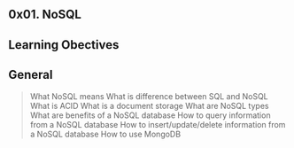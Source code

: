 ## 0x01. NoSQL

## Learning Obectives

## General
> What NoSQL means
> What is difference between SQL and NoSQL
> What is ACID
> What is a document storage
> What are NoSQL types
> What are benefits of a NoSQL database
> How to query information from a NoSQL database
> How to insert/update/delete information from a NoSQL database
> How to use MongoDB

